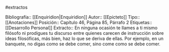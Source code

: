 #extractos 

Bibliografía:: [[Enquiridion|Enquiridion]]
Autor:: [[Epicteto]]
Tipo:: [[Anotaciones]]
Posición:: Capítulo 46, Página 85, Párrafo 2
Etiquetas:: [[Desarrollo Personal]]
Extracto:: En ninguna ocasión te llames a ti mismo filósofo ni prodigues tu discurso entre quienes carecen de instrucción sobre ideas filosóficas, más bien, haz lo que se deriva de ellas. Por ejemplo, en un banquete, no digas como se debe comer, sino come como se debe comer.